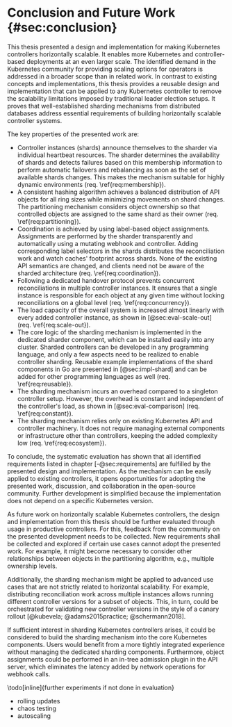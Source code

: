 # Conclusion and Future Work {#sec:conclusion}

This thesis presented a design and implementation for making Kubernetes controllers horizontally scalable.
It enables more Kubernetes and controller-based deployments at an even larger scale.
The identified demand in the Kubernetes community for providing scaling options for operators is addressed in a broader scope than in related work.
In contrast to existing concepts and implementations, this thesis provides a reusable design and implementation that can be applied to any Kubernetes controller to remove the scalability limitations imposed by traditional leader election setups.
It proves that well-established sharding mechanisms from distributed databases address essential requirements of building horizontally scalable controller systems.

The key properties of the presented work are:

- Controller instances (shards) announce themselves to the sharder via individual heartbeat resources.
The sharder determines the availability of shards and detects failures based on this membership information to perform automatic failovers and rebalancing as soon as the set of available shards changes.
This makes the mechanism suitable for highly dynamic environments (req. \ref{req:membership}).
- A consistent hashing algorithm achieves a balanced distribution of API objects for all ring sizes while minimizing movements on shard changes.
The partitioning mechanism considers object ownership so that controlled objects are assigned to the same shard as their owner (req. \ref{req:partitioning}).
- Coordination is achieved by using label-based object assignments.
Assignments are performed by the sharder transparently and automatically using a mutating webhook and controller.
Adding corresponding label selectors in the shards distributes the reconciliation work and watch caches' footprint across shards.
None of the existing API semantics are changed, and clients need not be aware of the sharded architecture (req. \ref{req:coordination}).
- Following a dedicated handover protocol prevents concurrent reconciliations in multiple controller instances.
It ensures that a single instance is responsible for each object at any given time without locking reconciliations on a global level (req. \ref{req:concurrency}).
- The load capacity of the overall system is increased almost linearly with every added controller instance, as shown in [@sec:eval-scale-out] (req. \ref{req:scale-out}).
- The core logic of the sharding mechanism is implemented in the dedicated sharder component, which can be installed easily into any cluster.
Sharded controllers can be developed in any programming language, and only a few aspects need to be realized to enable controller sharding.
Reusable example implementations of the shard components in Go are presented in [@sec:impl-shard] and can be added for other programming languages as well (req. \ref{req:reusable}).
- The sharding mechanism incurs an overhead compared to a singleton controller setup.
However, the overhead is constant and independent of the controller's load, as shown in [@sec:eval-comparison] (req. \ref{req:constant}).
- The sharding mechanism relies only on existing Kubernetes API and controller machinery.
It does not require managing external components or infrastructure other than controllers, keeping the added complexity low (req. \ref{req:ecosystem}).

To conclude, the systematic evaluation has shown that all identified requirements listed in chapter [-@sec:requirements] are fulfilled by the presented design and implementation.
As the mechanism can be easily applied to existing controllers, it opens opportunities for adopting the presented work, discussion, and collaboration in the open-source community.
Further development is simplified because the implementation does not depend on a specific Kubernetes version.

As future work on horizontally scalable Kubernetes controllers, the design and implementation from this thesis should be further evaluated through usage in productive controllers.
For this, feedback from the community on the presented development needs to be collected.
New requirements shall be collected and explored if certain use cases cannot adopt the presented work.
For example, it might become necessary to consider other relationships between objects in the partitioning algorithm, e.g., multiple ownership levels.

Additionally, the sharding mechanism might be applied to advanced use cases that are not strictly related to horizontal scalability.
For example, distributing reconciliation work across multiple instances allows running different controller versions for a subset of objects.
This, in turn, could be orchestrated for validating new controller versions in the style of a canary rollout [@kubevela; @adams2015practice; @schermann2018].

If sufficient interest in sharding Kubernetes controllers arises, it could be considered to build the sharding mechanism into the core Kubernetes components.
Users would benefit from a more tightly integrated experience without managing the dedicated sharding components.
Furthermore, object assignments could be performed in an in-tree admission plugin in the API server, which eliminates the latency added by network operations for webhook calls.

\todo[inline]{further experiments if not done in evaluation}

- rolling updates
- chaos testing
- autoscaling

